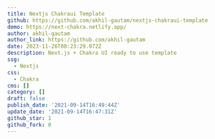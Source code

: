 ```yaml
---
title: Nextjs Chakraui Template
github: https://github.com/akhil-gautam/nextjs-chakraui-template
demo: https://next-chakra.netlify.app/
author: akhil-gautam
author_link: https://github.com/akhil-gautam
date: 2023-11-26T08:23:29.072Z
description: Next.js + Chakra UI ready to use template
ssg:
  - Nextjs
css:
  - Chakra
cms: []
category: []
draft: false
publish_date: '2021-09-14T16:49:44Z'
update_date: '2021-09-14T16:47:31Z'
github_star: 1
github_fork: 0
---
```

